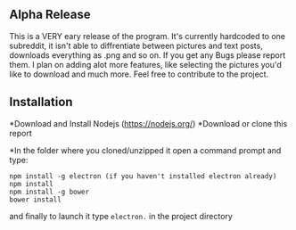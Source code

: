 ## Alpha Release
This is a VERY eary release of the program. It's currently hardcoded to one subreddit, it isn't able to diffrentiate between pictures and text posts, downloads everything as .png and so on.
If you get any Bugs please report them. I plan on adding alot more features, like selecting the pictures you'd like to download and much more. Feel free to contribute to the project.

## Installation
*Download and Install Nodejs (https://nodejs.org/)
*Download or clone this report

*In the folder where you cloned/unzipped it open a command prompt and type:

```
npm install -g electron (if you haven't installed electron already)
npm install
npm install -g bower
bower install
```

and finally to launch it type 
`electron.` 
in the project directory